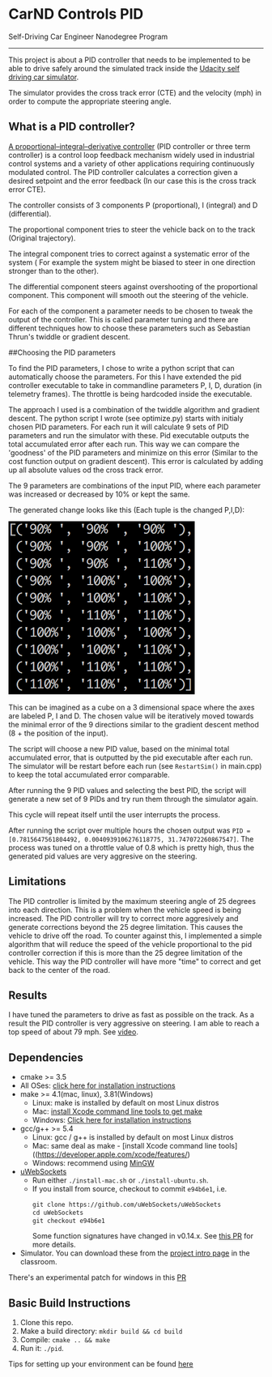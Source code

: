 
# CarND Controls PID
Self-Driving Car Engineer Nanodegree Program

---

This project is about a PID controller that needs to be implemented to be able to drive safely around the simulated track inside the [Udacity self driving car simulator](https://github.com/udacity/self-driving-car-sim).

The simulator provides the cross track error (CTE) and the velocity (mph) in order to compute the appropriate steering angle.


## What is a PID controller?
[A proportional–integral–derivative controller](https://en.wikipedia.org/wiki/PID_controller) (PID controller or three term controller) is a control loop feedback mechanism widely used in industrial control systems and a variety of other applications requiring continuously modulated control. The PID controller calculates a correction given a desired setpoint and the error feedback (In our case this is the cross track error CTE).

The controller consists of 3 components P (proportional), I (integral) and D (differential).

The proportional component tries to steer the vehicle back on to the track (Original trajectory).

The integral component tries to correct against a systematic error of the system ( For example the system might be biased to steer in one direction stronger than to the other).

The differential component steers against overshooting of the proportional component. This component will smooth out the steering of the vehicle.

For each of the component a parameter needs to be chosen to tweak the output of the controller. This is called parameter tuning and there are different techniques how to choose these parameters such as Sebastian Thrun's twiddle or gradient descent.


##Choosing the PID parameters

To find the PID parameters, I chose to write a python script that can automatically choose the parameters. For this I have extended the pid controller executable to take in commandline parameters P, I, D, duration (in telemetry frames). The throttle is being hardcoded inside the executable.

The approach I used is a combination of the twiddle algorithm and gradient descent. The python script I wrote (see optimize.py) starts with initialy chosen PID parameters. For each run it will calculate 9 sets of PID parameters and run the simulator with these. Pid executable outputs the total accumulated error after each run. This way we can compare the 'goodness' of the PID parameters and minimize on this error (Similar to the cost function output on gradient descent). This error is calculated by adding up all absolute values od the cross track error.

The 9 parameters are combinations of the input PID, where each parameter was increased or decreased by 10% or kept the same.

The generated change looks like this (Each tuple is the changed P,I,D):

![](assets/cube.png)

This can be imagined as a cube on a 3 dimensional space where the axes are labeled P, I and D. The chosen value will be iteratively moved towards the minimal error of the 9 directions similar to the gradient descent method (8 + the position of the input).

The script will choose a new PID value, based on the minimal total accumulated error, that is outputted by the pid executable after each run. The simulator will be restart before each run (see `RestartSim()` in main.cpp) to keep the total accumulated error comparable.

After running the 9 PID values and selecting the best PID, the script will generate a new set of 9 PIDs and try run them through the simulator again.

This cycle will repeat itself until the user interrupts the process.

After running the script over multiple hours the chosen output was `PID = [0.7815647561804492, 0.0040939106276118775, 31.747072260867547]`. The process was tuned on a throttle value of 0.8 which is pretty high, thus the generated pid values are very aggresive on the steering.

## Limitations

The PID controller is limited by the maximum steering angle of 25 degrees into each direction. This is a problem when the vehicle speed is being increased. The PID controller will try to correct more aggresively and generate corrections beyond the 25 degree limitation. This causes the vehicle to drive off the road. To counter against this, I implemented a simple algorithm that will reduce the speed of the vehicle proportional to the pid controller correction if this is more than the 25 degree limitation of the vehicle. This way the PID controller will have more "time" to correct and get back to the center of the road.

## Results

I have tuned the parameters to drive as fast as possible on the track. As a result the PID controller is very aggressive on steering. I am able to reach a top speed of about 79 mph. See [video](assets/pid.mov).

## Dependencies

* cmake >= 3.5
 * All OSes: [click here for installation instructions](https://cmake.org/install/)
* make >= 4.1(mac, linux), 3.81(Windows)
  * Linux: make is installed by default on most Linux distros
  * Mac: [install Xcode command line tools to get make](https://developer.apple.com/xcode/features/)
  * Windows: [Click here for installation instructions](http://gnuwin32.sourceforge.net/packages/make.htm)
* gcc/g++ >= 5.4
  * Linux: gcc / g++ is installed by default on most Linux distros
  * Mac: same deal as make - [install Xcode command line tools]((https://developer.apple.com/xcode/features/)
  * Windows: recommend using [MinGW](http://www.mingw.org/)
* [uWebSockets](https://github.com/uWebSockets/uWebSockets)
  * Run either `./install-mac.sh` or `./install-ubuntu.sh`.
  * If you install from source, checkout to commit `e94b6e1`, i.e.
    ```
    git clone https://github.com/uWebSockets/uWebSockets 
    cd uWebSockets
    git checkout e94b6e1
    ```
    Some function signatures have changed in v0.14.x. See [this PR](https://github.com/udacity/CarND-MPC-Project/pull/3) for more details.
* Simulator. You can download these from the [project intro page](https://github.com/udacity/self-driving-car-sim/releases) in the classroom.

There's an experimental patch for windows in this [PR](https://github.com/udacity/CarND-PID-Control-Project/pull/3)

## Basic Build Instructions

1. Clone this repo.
2. Make a build directory: `mkdir build && cd build`
3. Compile: `cmake .. && make`
4. Run it: `./pid`. 

Tips for setting up your environment can be found [here](https://classroom.udacity.com/nanodegrees/nd013/parts/40f38239-66b6-46ec-ae68-03afd8a601c8/modules/0949fca6-b379-42af-a919-ee50aa304e6a/lessons/f758c44c-5e40-4e01-93b5-1a82aa4e044f/concepts/23d376c7-0195-4276-bdf0-e02f1f3c665d)

